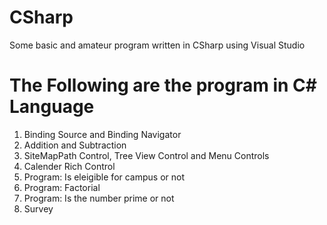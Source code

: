 # CSharp
Some basic and amateur program written in CSharp using Visual Studio

# The Following are the program in C# Language

1. Binding Source and Binding Navigator
2. Addition and Subtraction
3. SiteMapPath Control, Tree View Control and Menu Controls
4. Calender Rich Control
5. Program: Is eleigible for campus or not
6. Program: Factorial
7. Program: Is the number prime or not
8. Survey

